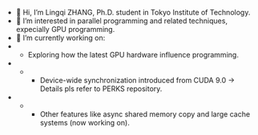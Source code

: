 - 👋 Hi, I’m Lingqi ZHANG, Ph.D. student in Tokyo Institute of Technology. 
- 👀 I’m interested in parallel programming and related techniques, expecially GPU programming. 
- 🌱 I’m currently working on:
- - Exploring how the latest GPU hardware influence programming. 
- - - Device-wide synchronization introduced from CUDA 9.0 -> Details pls refer to PERKS repository. 
- - - Other features like async shared memory copy and large cache systems (now working on). 

<!---
neozhang307/neozhang307 is a ✨ special ✨ repository because its `README.md` (this file) appears on your GitHub profile.
You can click the Preview link to take a look at your changes.
--->
